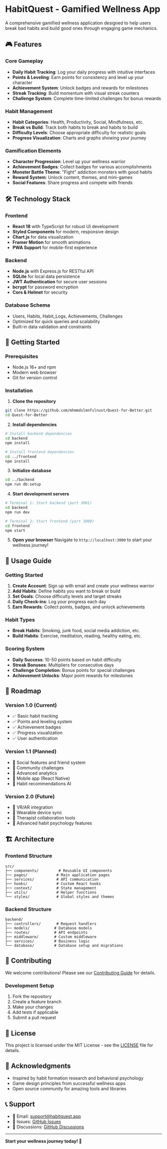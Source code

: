 # HabitQuest - Gamified Wellness App

A comprehensive gamified wellness application designed to help users break bad habits and build good ones through engaging game mechanics.

## 🎮 Features

### Core Gameplay
- **Daily Habit Tracking**: Log your daily progress with intuitive interfaces
- **Points & Leveling**: Earn points for consistency and level up your character
- **Achievement System**: Unlock badges and rewards for milestones
- **Streak Tracking**: Build momentum with visual streak counters
- **Challenge System**: Complete time-limited challenges for bonus rewards

### Habit Management
- **Habit Categories**: Health, Productivity, Social, Mindfulness, etc.
- **Break vs Build**: Track both habits to break and habits to build
- **Difficulty Levels**: Choose appropriate difficulty for realistic goals
- **Progress Visualization**: Charts and graphs showing your journey

### Gamification Elements
- **Character Progression**: Level up your wellness warrior
- **Achievement Badges**: Collect badges for various accomplishments
- **Monster Battle Theme**: "Fight" addiction monsters with good habits
- **Reward System**: Unlock content, themes, and mini-games
- **Social Features**: Share progress and compete with friends

## 🛠️ Technology Stack

### Frontend
- **React 18** with TypeScript for robust UI development
- **Styled Components** for modern, responsive design
- **Chart.js** for data visualization
- **Framer Motion** for smooth animations
- **PWA Support** for mobile-first experience

### Backend
- **Node.js** with Express.js for RESTful API
- **SQLite** for local data persistence
- **JWT Authentication** for secure user sessions
- **bcrypt** for password encryption
- **Cors & Helmet** for security

### Database Schema
- Users, Habits, Habit_Logs, Achievements, Challenges
- Optimized for quick queries and scalability
- Built-in data validation and constraints

## 🚀 Getting Started

### Prerequisites
- Node.js 16+ and npm
- Modern web browser
- Git for version control

### Installation

1. **Clone the repository**
```bash
git clone https://github.com/mhmmdslmnfslnust/Quest-for-Better.git
cd Quest-for-Better
```

2. **Install dependencies**
```bash
# Install backend dependencies
cd backend
npm install

# Install frontend dependencies
cd ../frontend
npm install
```

3. **Initialize database**
```bash
cd ../backend
npm run db:setup
```

4. **Start development servers**
```bash
# Terminal 1: Start backend (port 3001)
cd backend
npm run dev

# Terminal 2: Start frontend (port 3000)
cd frontend
npm start
```

5. **Open your browser**
Navigate to `http://localhost:3000` to start your wellness journey!

## 📱 Usage Guide

### Getting Started
1. **Create Account**: Sign up with email and create your wellness warrior
2. **Add Habits**: Define habits you want to break or build
3. **Set Goals**: Choose difficulty levels and target streaks
4. **Daily Check-ins**: Log your progress each day
5. **Earn Rewards**: Collect points, badges, and unlock achievements

### Habit Types
- **Break Habits**: Smoking, junk food, social media addiction, etc.
- **Build Habits**: Exercise, meditation, reading, healthy eating, etc.

### Scoring System
- **Daily Success**: 10-50 points based on habit difficulty
- **Streak Bonuses**: Multipliers for consecutive days
- **Challenge Completion**: Bonus points for special challenges
- **Achievement Unlocks**: Major point rewards for milestones

## 🎯 Roadmap

### Version 1.0 (Current)
- ✅ Basic habit tracking
- ✅ Points and leveling system
- ✅ Achievement badges
- ✅ Progress visualization
- ✅ User authentication

### Version 1.1 (Planned)
- 🔄 Social features and friend system
- 🔄 Community challenges
- 🔄 Advanced analytics
- 🔄 Mobile app (React Native)
- 🔄 Habit recommendations AI

### Version 2.0 (Future)
- 🔮 VR/AR integration
- 🔮 Wearable device sync
- 🔮 Therapist collaboration tools
- 🔮 Advanced habit psychology features

## 🏗️ Architecture

### Frontend Structure
```
src/
├── components/         # Reusable UI components
├── pages/             # Main application pages
├── services/          # API communication
├── hooks/             # Custom React hooks
├── context/           # State management
├── utils/             # Helper functions
└── styles/            # Global styles and themes
```

### Backend Structure
```
backend/
├── controllers/       # Request handlers
├── models/           # Database models
├── routes/           # API endpoints
├── middleware/       # Custom middleware
├── services/         # Business logic
└── database/         # Database setup and migrations
```

## 🤝 Contributing

We welcome contributions! Please see our [Contributing Guide](CONTRIBUTING.md) for details.

### Development Setup
1. Fork the repository
2. Create a feature branch
3. Make your changes
4. Add tests if applicable
5. Submit a pull request

## 📄 License

This project is licensed under the MIT License - see the [LICENSE](LICENSE) file for details.

## 🌟 Acknowledgments

- Inspired by habit formation research and behavioral psychology
- Game design principles from successful wellness apps
- Open source community for amazing tools and libraries

## 📞 Support

- 📧 Email: support@habitquest.app
- 🐛 Issues: [GitHub Issues](https://github.com/mhmmdslmnfslnust/Quest-for-Better/issues)
- 💬 Discussions: [GitHub Discussions](https://github.com/mhmmdslmnfslnust/Quest-for-Better/discussions)

---

**Start your wellness journey today! 🚀**

